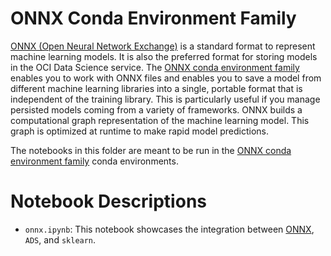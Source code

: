 ONNX Conda Environment Family
=============================

[ONNX (Open Neural Network Exchange)](https://onnx.ai/) is a standard format to represent machine learning models. It is also the preferred format for storing models in the OCI Data Science service. The [ONNX conda environment family](https://docs.oracle.com/en-us/iaas/data-science/using/conda-onnx-fam.htm) enables you to work with ONNX files and enables you to save a model from different machine learning libraries into a single, portable format that is independent of the training library. This is particularly useful if you manage persisted models coming from a variety of frameworks. ONNX builds a computational graph representation of the machine learning model. This graph is optimized at runtime to make rapid model predictions.


The notebooks in this folder are meant to be run in the [ONNX conda environment family](https://docs.oracle.com/en-us/iaas/data-science/using/conda-onnx-fam.htm) conda environments.

# Notebook Descriptions

* `onnx.ipynb`: This notebook showcases the integration between <a href=https://onnx.ai/>ONNX</a>, `ADS`, and `sklearn`. 

